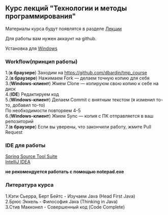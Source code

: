<h2>Курс лекций "Технологии и методы программирования"</h2>

Материалы курса будут появлятся в разделе <a href="https://github.com/dbardin/tmp_course/blob/master/lectures.md">Лекции</a> 

Для работы вам нужен аккаунт на github.

Установка для <a href="http://windows.github.com/">Windows</a>

<h3>Workflow(принцип работы)</h3>

1.(**в браузере**) Заходим на https://github.com/dbardin/tmp_course <br/>
2.(**в браузере**) Нажимаем Fork — делаем точную копию для себя <br/>
3.(**Windows-клиент**) Жмем Clone — копируюм свою копию к себе на диск <br/>
4.(**IDE**) Редактируем код <br/>
5.(**Windows-клиент**) Делаем Commit с внятным текстом (я изменил то-то, добавил то-то) <br/>
По необходимости повторяем 4-5 <br/>
6.(**Windows-клиент**) Жмем Sync — копия с ПК отправляется в ваш репозиторий <br/>
7.(**в браузере**) Если вы уверены, что закончили работу, жмите Pull Request


<h3>IDE для работы</h3>

<a href="http://www.springsource.org/downloads/sts-ggts">Spring Source Tool Suite</a><br/>
<a href="http://www.jetbrains.com/idea/download/download_thanks.jsp">IntelliJ IDEA</a><br/>

**не рекомендуется  работать с помощью notepad.exe**

<h3>Литература курса</h3>
1.Кэти Сьерра, Берт Бейтс - Изучаем Java (Head First Java)<br/>
2.Брюс Эккель - Философия Java (Thinking in Java)<br/>
3.Стив Макконел - Совершенный код (Code Complete)
